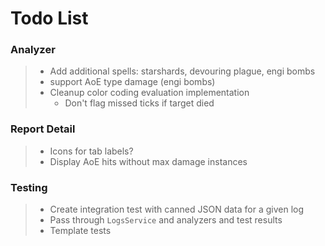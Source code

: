 # Todo List

### Analyzer
> - Add additional spells: starshards, devouring plague, engi bombs
> - support AoE type damage (engi bombs)
> - Cleanup color coding evaluation implementation
>   - Don't flag missed ticks if target died

### Report Detail
> - Icons for tab labels?
> - Display AoE hits without max damage instances

### Testing
> - Create integration test with canned JSON data for a given log
> - Pass through `LogsService` and analyzers and test results
> - Template tests 
